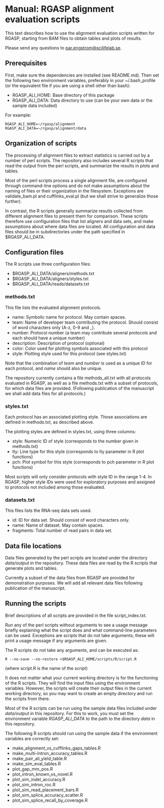 Manual: RGASP alignment evaluation scripts
==========================================

This text describes how to use the alignment evaluation scripts
written for RGASP, starting from BAM files to obtain tables and plots
of results.

Please send any questions to par.engstrom@scilifelab.se.

Prerequisites
-------------

First, make sure the dependencies are installed (see README.md). Then
set the following two environment variables, preferably in your
~/.bash_profile (or the equivalent file if you are using a shell other
than bash):

- RGASP_ALI_HOME: Base directory of this package
- RGASP_ALI_DATA: Data directory to use (can be your own data or the sample data included)

For example:

    RGASP_ALI_HOME=~/rgasp/alignment
    RGASP_ALI_DATA=~/rgasp/alignment/data

Organization of scripts
-----------------------

The processing of alignment files to extract statistics is carried out
by a number of perl scripts. The repository also includes several
R scripts that read the output from the perl scripts, and summarize
the results in plots and tables.

Most of the perl scripts process a single alignment file, are
configured through command-line options and do not make
assumptions about the naming of files or their organization in the
filesystem. Exceptions are validate_bam.pl and cufflinks_eval.pl (but
we shall strive to generalize those further).

In contrast, the R scripts generally summarize results collected from
different alignment files to present them for comparison. These
scripts therefore use configuration files that list aligners and data
sets, and make assumptions about where data files are located. All
configuration and data files should be in subdirectories under the
path specified in $RGASP_ALI_DATA.

Configuration files
-------------------

The R scripts use three configuration files:

- $RGASP_ALI_DATA/aligners/methods.txt
- $RGASP_ALI_DATA/aligners/styles.txt
- $RGASP_ALI_DATA/reads/datasets.txt

### methods.txt ###

This file lists the evaluated alignment protocols.

- name: Symbolic name for protocol. May contain spaces.
- team: Name of developer team contributing the protocol. Should
  consist of word characters only (A-z, 0-9 and _).
- number: Protocol number (a team may contribute several protocols and each should have a unique number)
- description: Description of protocol (optional)
- color: Color used for plotting symbols associated with this protocol
- style: Plotting style used for this protocol (see styles.txt)

Note that the combination of _team_ and _number_ is used as a unique
ID for each protocol, and _name_ should also be unique.

The repository currently contains a file methods_all.txt with all
protocols evaluated in RGASP, as well as a file methods.txt with a
subset of protocols, for which data files are provided. (Following
publication of the manuscript we shall add data files for all
protocols.)

### styles.txt ###

Each protocol has an associated plotting style. Those associations are
defined in methods.txt, as described above.

The plotting styles are defined in styles.txt, using three columns:

- style: Numeric ID of style (corresponds to the number given in methods.txt)
- lty: Line type for this style (corresponds to lty parameter in R plot functions)
- pch: Plot symbol for this style (corresponds to pch parameter in R plot functions)

Most scripts will only consider protocols with style ID in the range
1-4. In RGASP, higher style IDs were used for exploratory purposes and
assigned to protocols not included among those evaluated.

### datasets.txt ###

This files lists the RNA-seq data sets used.

- id: ID for data set. Should consist of word characters only.
- name: Name of dataset. May contain spaces.
- fragments: Total number of read pairs in data set.

Data file locations
-------------------

Data files generated by the perl scripts are located under the
directory _data/output_ in the repository. These data files are read by the
R scripts that generate plots and tables.

Currently a subset of the data files from RGASP are provided for
demonstration purposes. We will add all relevant data files following
publication of the manuscript.

Running the scripts
-------------------

Brief descriptions of all scripts are provided in the file script_index.txt.

Run any of the perl scripts without arguments to see a usage message
briefly explaining what the script does and what command-line
parameters can be used. Exceptions are scripts that do not take
arguments; these will print a usage message if any arguments are given.

The R scripts do not take any arguments, and can be executed as:

    R --no-save --no-restore <$RGASP_ALI_HOME/scripts/R/script.R

(where script.R is the name of the script)

It does not matter what your current working directory is for the
functioning of the R scripts. They will find the input files using the
environment variables. However, the scripts will create their output
files in the current working directory, so you may want to create an
empty directory and run the scripts from there.

Most of the R scripts can be run using the sample data files included
under *data/output* in this repository. For this to work, you must set
the environment variable *RGASP_ALI_DATA* to the path to the 
directory *data* in this repository.

The following R scripts should run using the sample data if the
environment variables are correctly set:

- make_alignment_vs_cufflinks_gaps_tables.R
- make_multi-intron_accuracy_tables.R
- make_pair_ali_yield_table.R
- make_sim_eval_tables.R
- plot_gap_mm_pos.R
- plot_intron_known_vs_novel.R
- plot_sim_indel_accuracy.R
- plot_sim_intron_roc.R
- plot_sim_read_placement_bars.R
- plot_sim_splice_accuracy_scatter.R
- plot_sim_splice_recall_by_coverage.R
